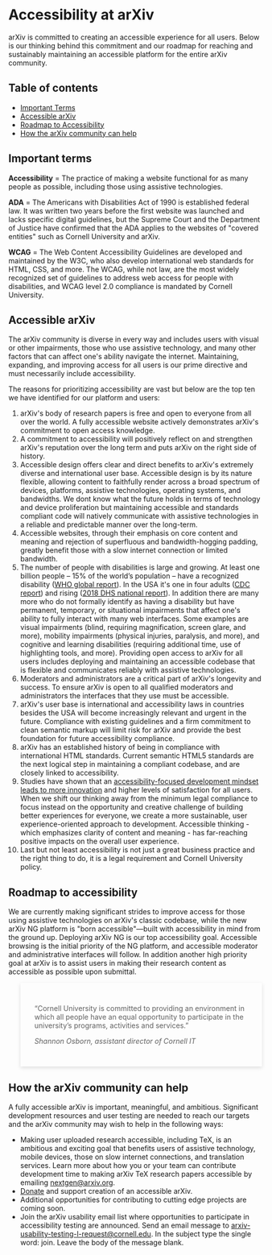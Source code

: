 Accessibility at arXiv
======================

<style>
blockquote {
  border-left: 0;
  -webkit-box-shadow: 0px 3px 8px 0px rgba(0,0,0,0.12);
  -moz-box-shadow: 0px 3px 8px 0px rgba(0,0,0,0.12);
  box-shadow: 0px 3px 8px 0px rgba(0,0,0,0.12);
  padding:1em;
  margin-bottom:1.5em;
}
@media (min-width: 576px) {
  blockquote {
    padding: 2em;
  }
}
</style>

arXiv is committed to creating an accessible experience for all users. Below is our thinking behind this commitment and our roadmap for reaching and sustainably maintaining an accessible platform for the entire arXiv community.

## Table of contents

- [Important Terms](#terms)
- [Accessible arXiv](#business-case)
- [Roadmap to Accessibility](#roadmap)
- [How the arXiv community can help](#help)

<span id="terms"></span>
## Important terms

**Accessibility** = The practice of making a website functional for as many people as possible, including those using assistive technologies.

**ADA** = The Americans with Disabilities Act of 1990 is established federal law. It was written two years before the first website was launched and lacks specific digital guidelines, but the Supreme Court and the Department of Justice have confirmed that the ADA applies to the websites of &quot;covered entities&quot; such as Cornell University and arXiv.

**WCAG** = The Web Content Accessibility Guidelines are developed and maintained by the W3C, who also develop international web standards for HTML, CSS, and more. The WCAG, while not law, are the most widely recognized set of guidelines to address web access for people with disabilities, and WCAG level 2.0 compliance is mandated by Cornell University.

<span id="business-case"></span>
## Accessible arXiv

The arXiv community is diverse in every way and includes users with visual or other impairments, those who use assistive technology, and many other factors that can affect one's ability navigate the internet. Maintaining, expanding, and improving access for all users is our prime directive and must necessarily include accessibility.

The reasons for prioritizing accessibility are vast but below are the top ten we have identified for our platform and users:

1. arXiv's body of research papers is free and open to everyone from all over the world. A fully accessible website actively demonstrates arXiv's commitment to open access knowledge.
2. A commitment to accessibility will positively reflect on and strengthen arXiv's reputation over the long term and puts arXiv on the right side of history.
3. Accessible design offers clear and direct benefits to arXiv's extremely diverse and international user base. Accessible design is by its nature flexible, allowing content to faithfully render across a broad spectrum of devices, platforms, assistive technologies, operating systems, and bandwidths. We dont know what the future holds in terms of technology and device proliferation but maintaining accessible and standards compliant code will natively communicate with assistive technologies in a reliable and predictable manner over the long-term.
4. Accessible websites, through their emphasis on core content and meaning and rejection of superfluous and bandwidth-hogging padding, greatly benefit those with a slow internet connection or limited bandwidth.
5. The number of people with disabilities is large and growing. At least one billion people – 15% of the world’s population – have a recognized disability ([WHO global report](https://apps.who.int/iris/bitstream/handle/10665/44575/9789240685215_eng.pdf)). In the USA it's one in four adults ([CDC report](https://www.cdc.gov/media/releases/2018/p0816-disability.html)) and rising ([2018 DHS national report](https://disabilitycompendium.org/sites/default/files/user-uploads/2018_Compendium_Accessible_AbobeReaderFriendly.pdf)). In addition there are many more who do not formally identify as having a disability but have permanent, temporary, or situational impairments that affect one's ability to fully interact with many web interfaces. Some examples are visual impairments (blind, requiring magnification, screen glare, and more), mobility impairments (physical injuries, paralysis, and more), and cognitive and learning disabilities (requiring additional time, use of highlighting tools, and more). Providing open access to arXiv for all users includes deploying and maintaining an accessible codebase that is flexible and communicates reliably with assistive technologies.
6. Moderators and administrators are a critical part of arXiv's longevity and success. To ensure arXiv is open to all qualified moderators and administrators the interfaces that they use must be accessible.
7. arXiv's user base is international and accessibility laws in countries besides the USA will become increasingly relevant and urgent in the future. Compliance with existing guidelines and a firm commitment to clean semantic markup will limit risk for arXiv and provide the best foundation for future accessibility compliance.
8. arXiv has an established history of being in compliance with international HTML standards. Current semantic HTML5 standards are the next logical step in maintaining a compliant codebase, and are closely linked to accessibility.
9. Studies have shown that an [accessibility-focused development mindset leads to more innovation](https://habengirma.com/2017/09/13/people-with-disabilities-drive-innovation/) and higher levels of satisfaction for all users. When we shift our thinking away from the minimum legal compliance to focus instead on the opportunity and creative challenge of building better experiences for everyone, we create a more sustainable, user experience-oriented approach to development. Accessible thinking - which emphasizes clarity of content and meaning - has far-reaching positive impacts on the overall user experience.
10. Last but not least accessibility is not just a great business practice and the right thing to do, it is a legal requirement and Cornell University policy.

<span id="roadmap"></span>
## Roadmap to accessibility

We are currently making significant strides to improve access for those using assistive technologies on arXiv's classic codebase, while the new arXiv NG platform is "born accessible"&mdash;built with accessibility in mind from the ground up. Deploying arXiv NG is our top accessibility goal. Accessible browsing is the initial priority of the NG platform, and accessible moderator and administrative interfaces will follow. In addition another high priority goal at arXiv is to assist users in making their research content as accessible as possible upon submittal.

> “Cornell University is committed to providing an environment in which all people have an equal opportunity to participate in the university’s programs, activities and services.”
>
> _Shannon Osborn, assistant director of Cornell IT_

<span id="help"></span>
## How the arXiv community can help

A fully accessible arXiv is important, meaningful, and ambitious. Significant development resources and user testing are needed to reach our targets and the arXiv community may wish to help in the following ways:

- Making user uploaded research accessible, including TeX, is an ambitious and exciting goal that benefits users of assistive technology, mobile devices, those on slow internet connections, and translation services. Learn more about how you or your team can contribute development time to making arXiv TeX research papers accessible by emailing nextgen@arxiv.org.
- [Donate](https://arxiv.org/about/give) and support creation of an accessible arXiv.
- Additional opportunities for contributing to cutting edge projects are coming soon.
- Join the arXiv usability email list where opportunities to participate in accessibility testing are announced. Send an email message to arxiv-usability-testing-l-request@cornell.edu. In the subject type the single word: join. Leave the body of the message blank.
